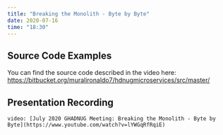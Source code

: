 ```yaml
---
title: "Breaking the Monolith - Byte by Byte"
date: 2020-07-16
time: "18:30"
---
```


## Source Code Examples

You can find the source code described in the video here: <https://bitbucket.org/muralironaldo7/hdnugmicroservices/src/master/>

## Presentation Recording

`video: [July 2020 GHADNUG Meeting: Breaking the Monolith - Byte by Byte](https://www.youtube.com/watch?v=lYWGqRfRqiE)`
